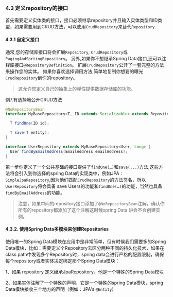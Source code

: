 ### 4.3 定义repository的接口

首先需要定义实体类的接口，接口必须继承repository并且输入实体类型和ID类型，如果需要用到CRUD方法，可以使用```CrudRepository```来替代```Repository```.

#### 4.3.1 自定义接口
通常,您的存储库接口将会扩展``Repository``, ``CrudRepository``或``PagingAndSortingRepository``。 另外,如果你不想继承Spring Data接口,还可以注释库接口``@RepositoryDefinition``。 扩展``CrudRepository``公开了一套完整的方法来操作您的实体。 如果你喜欢选择调用方法,简单地复制你想要的曝光``CrudRepository``到你的repository。

> 这允许您定义自己的抽象上的弹性提供数据存储库的功能。

例7.有选择地公开CRUD方法
``` java
@NoRepositoryBean
interface MyBaseRepository<T, ID extends Serializable> extends Repository<T, ID> {

  T findOne(ID id);

  T save(T entity);
}

interface UserRepository extends MyBaseRepository<User, Long> {
  User findByEmailAddress(EmailAddress emailAddress);
}
``` 

第一步你定义了一个公共基础的接口提供了```findOne(…)```和```save(...)```方法,这些方法将会引入到你选择的spring Data的实现类中，例如JPA：```SimpleJpaRepository```,因为他们匹配```CrudRepository```的方法签名，所以```UserRepository```将会具备 save Users的功能和```findOne(…)```的功能，当然也具备```findByEmailAddress```的功能。

> 注意，如果中间的repository接口添加了```@NoRepositoryBean```注解，确认你所有的repository都添加了这个注解这时候spring Data 讲会不会创建实例。


#### 4.3.2. 使用Spring Data多模块来创建Repositories 

使用唯一的Spring Data模块在应用中是非常简单，但有时候我们需要多的Spring Data模块，比如：需要定义个Repository去区分两种不同的持久化技术，如果在class path中发现多个Repository时，spring data会进行严格的配置限制，确保每个repository或者实体决定绑定那个Spring Data模块：

1、如果 repository 定义继承JpaRepository，他是一个特殊的Spring Data模块

2、如果实体注解了一个特殊的声明，它是一个特殊的spring Data模块，spring Data模块接收三个地方的声明（例如：JPA's ```@Entity```）


























